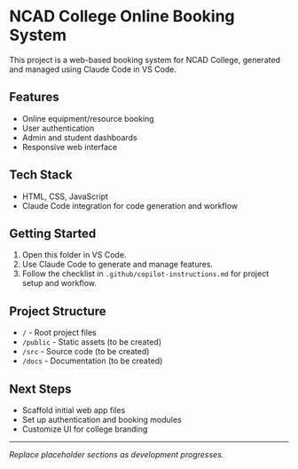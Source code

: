 # NCAD College Online Booking System

This project is a web-based booking system for NCAD College, generated and managed using Claude Code in VS Code.

## Features
- Online equipment/resource booking
- User authentication
- Admin and student dashboards
- Responsive web interface

## Tech Stack
- HTML, CSS, JavaScript
- Claude Code integration for code generation and workflow

## Getting Started
1. Open this folder in VS Code.
2. Use Claude Code to generate and manage features.
3. Follow the checklist in `.github/copilot-instructions.md` for project setup and workflow.

## Project Structure
- `/` - Root project files
- `/public` - Static assets (to be created)
- `/src` - Source code (to be created)
- `/docs` - Documentation (to be created)

## Next Steps
- Scaffold initial web app files
- Set up authentication and booking modules
- Customize UI for college branding

---
*Replace placeholder sections as development progresses.*
